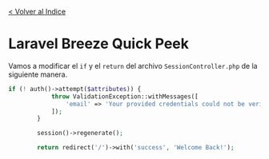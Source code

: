 [< Volver al Indice](/Docs/readme.md/)

# Laravel Breeze Quick Peek

Vamos a modificar el `if` y el `return` del archivo `SessionController.php` de la siguiente manera.

```php
if (! auth()->attempt($attributes)) {
            throw ValidationException::withMessages([
                'email' => 'Your provided credentials could not be verified.'
            ]);
        }

        session()->regenerate();

        return redirect('/')->with('success', 'Welcome Back!');
```